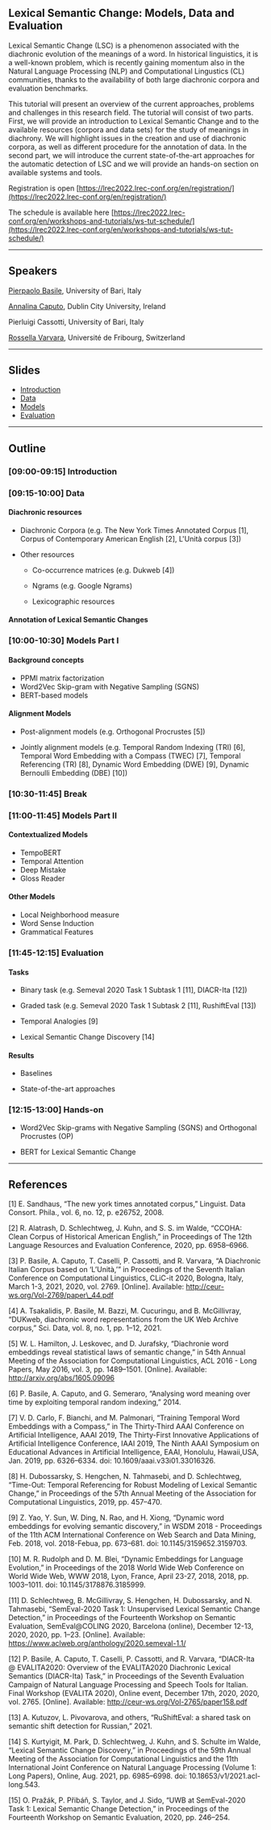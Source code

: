 ## Lexical Semantic Change: Models, Data and Evaluation


Lexical Semantic Change (LSC) is a phenomenon associated with the diachronic evolution of the meanings of a word. 
In historical linguistics, it is a well-known problem, which is recently gaining momentum also in the Natural Language Processing (NLP) and Computational Lingustics (CL) communities, thanks to the availability of both large diachronic corpora and evaluation benchmarks.

This tutorial will present an overview of the current approaches, problems and challenges in this research field. The tutorial will consist of two parts. First, we will provide an introduction to Lexical Semantic Change and to the available resources (corpora and data sets) for the study of meanings in diachrony. We will highlight issues in the creation and use of diachronic corpora, as well as different procedure for the annotation of data. In the second part, we will introduce the current state-of-the-art approaches for the automatic detection of LSC and we will provide an hands-on section on available systems and tools.

Registration is open [https://lrec2022.lrec-conf.org/en/registration/](https://lrec2022.lrec-conf.org/en/registration/)

The schedule is available here [https://lrec2022.lrec-conf.org/en/workshops-and-tutorials/ws-tut-schedule/](https://lrec2022.lrec-conf.org/en/workshops-and-tutorials/ws-tut-schedule/)

___

## Speakers
[Pierpaolo Basile](http://www.di.uniba.it/~swap/index.php?n=Membri.Basile), University of Bari, Italy

[Annalina Caputo](https://annalina.github.io/), Dublin City University, Ireland

Pierluigi Cassotti, University of Bari, Italy

[Rossella Varvara](https://www3.unifr.ch/directory/en/people/343639/d1f2e), Université de Fribourg, Switzerland

___

## Slides

- [Introduction](https://github.com/pierluigic/lsc-lrec2022/blob/gh-pages/LSC%20Tutorial%20-%20LREC%202022%20-%20Introduction.pdf)
- [Data](https://github.com/pierluigic/lsc-lrec2022/blob/gh-pages/LSC%20Tutorial%20-%20LREC%202022%20-%20Data.pdf)
- [Models](https://github.com/pierluigic/lsc-lrec2022/blob/gh-pages/LSC%20Tutorial%20-%20LREC%202022%20-%20Models.pdf)
- [Evaluation](https://github.com/pierluigic/lsc-lrec2022/blob/gh-pages/LSC%20Tutorial%20-%20LREC%202022%20-%20Evaluation.pdf)

___

## Outline

### [09:00-09:15] **Introduction** 


### [09:15-10:00] **Data**

#### Diachronic resources

- Diachronic Corpora (e.g. The New York Times Annotated Corpus [1], Corpus of Contemporary American English [2], L'Unità corpus [3])

- Other resources

  - Co-occurrence matrices (e.g. Dukweb [4])

  - Ngrams (e.g. Google Ngrams)

  - Lexicographic resources 

#### Annotation of Lexical Semantic Changes


### [10:00-10:30] **Models Part I**

#### Background concepts

- PPMI matrix factorization
- Word2Vec Skip-gram with Negative Sampling (SGNS)
- BERT-based models

#### Alignment Models

- Post-alignment models (e.g. Orthogonal Procrustes [5])

- Jointly alignment models (e.g. Temporal Random Indexing (TRI) [6], Temporal Word Embedding with a Compass (TWEC) [7], Temporal Referencing (TR) [8], Dynamic Word Embedding (DWE) [9], 
Dynamic Bernoulli Embedding (DBE) [10])


### [10:30-11:45] Break  


### [11:00-11:45] **Models Part II**


#### Contextualized Models

- TempoBERT
- Temporal Attention
- Deep Mistake
- Gloss Reader


#### Other Models

- Local Neighborhood measure
- Word Sense Induction
- Grammatical Features


### [11:45-12:15] **Evaluation** 

#### Tasks

- Binary task (e.g. Semeval 2020 Task 1 Subtask 1 [11], DIACR-Ita [12])

- Graded task (e.g. Semeval 2020 Task 1 Subtask 2 [11], RushiftEval [13])

- Temporal Analogies [9]

- Lexical Semantic Change Discovery [14]

#### Results

- Baselines

- State-of-the-art approaches

### [12:15-13:00] **Hands-on**

- Word2Vec Skip-grams with Negative Sampling (SGNS) and Orthogonal Procrustes (OP)

- BERT for Lexical Semantic Change

___

## References

[1]    E. Sandhaus, “The new york times annotated corpus,” Linguist. Data Consort. Phila., vol. 6, no. 12, p. e26752, 2008.

[2]    R. Alatrash, D. Schlechtweg, J. Kuhn, and S. S. im Walde, “CCOHA: Clean Corpus of Historical American English,” in Proceedings of The 12th Language Resources and Evaluation Conference, 2020, pp. 6958–6966.

[3]    P. Basile, A. Caputo, T. Caselli, P. Cassotti, and R. Varvara, “A Diachronic Italian Corpus based on ‘L’Unità,’” in Proceedings of the Seventh Italian Conference on Computational Linguistics, CLiC-it 2020, Bologna, Italy, March 1-3, 2021, 2020, vol. 2769. [Online]. Available: http://ceur-ws.org/Vol-2769/paper\_44.pdf

[4]    A. Tsakalidis, P. Basile, M. Bazzi, M. Cucuringu, and B. McGillivray, “DUKweb, diachronic word representations from the UK Web Archive corpus,” Sci. Data, vol. 8, no. 1, pp. 1–12, 2021.

[5]    W. L. Hamilton, J. Leskovec, and D. Jurafsky, “Diachronie word embeddings reveal statistical laws of semantic change,” in 54th Annual Meeting of the Association for Computational Linguistics, ACL 2016 - Long Papers, May 2016, vol. 3, pp. 1489–1501. [Online]. Available: http://arxiv.org/abs/1605.09096

[6]    P. Basile, A. Caputo, and G. Semeraro, “Analysing word meaning over time by exploiting temporal random indexing,” 2014.

[7]    V. D. Carlo, F. Bianchi, and M. Palmonari, “Training Temporal Word Embeddings with a Compass,” in The Thirty-Third AAAI Conference on Artificial Intelligence, AAAI 2019, The Thirty-First Innovative Applications of Artificial Intelligence Conference, IAAI 2019, The Ninth AAAI Symposium on Educational Advances in Artificial Intelligence, EAAI, Honolulu, Hawaii,USA, Jan. 2019, pp. 6326–6334. doi: 10.1609/aaai.v33i01.33016326.

[8]    H. Dubossarsky, S. Hengchen, N. Tahmasebi, and D. Schlechtweg, “Time-Out: Temporal Referencing for Robust Modeling of Lexical Semantic Change,” in Proceedings of the 57th Annual Meeting of the Association for Computational Linguistics, 2019, pp. 457–470.

[9]    Z. Yao, Y. Sun, W. Ding, N. Rao, and H. Xiong, “Dynamic word embeddings for evolving semantic discovery,” in WSDM 2018 - Proceedings of the 11th ACM International Conference on Web Search and Data Mining, Feb. 2018, vol. 2018-Febua, pp. 673–681. doi: 10.1145/3159652.3159703.

[10]    M. R. Rudolph and D. M. Blei, “Dynamic Embeddings for Language Evolution,” in Proceedings of the 2018 World Wide Web Conference on World Wide Web, WWW 2018, Lyon, France, April 23-27, 2018, 2018, pp. 1003–1011. doi: 10.1145/3178876.3185999.

[11]    D. Schlechtweg, B. McGillivray, S. Hengchen, H. Dubossarsky, and N. Tahmasebi, “SemEval-2020 Task 1: Unsupervised Lexical Semantic Change Detection,” in Proceedings of the Fourteenth Workshop on Semantic Evaluation, SemEval@COLING 2020, Barcelona (online), December 12-13, 2020, 2020, pp. 1–23. [Online]. Available: https://www.aclweb.org/anthology/2020.semeval-1.1/

[12]    P. Basile, A. Caputo, T. Caselli, P. Cassotti, and R. Varvara, “DIACR-Ita @ EVALITA2020: Overview of the EVALITA2020 Diachronic Lexical Semantics (DIACR-Ita) Task,” in Proceedings of the Seventh Evaluation Campaign of Natural Language Processing and Speech Tools for Italian. Final Workshop (EVALITA 2020), Online event, December 17th, 2020, 2020, vol. 2765. [Online]. Available: http://ceur-ws.org/Vol-2765/paper158.pdf

[13]    A. Kutuzov, L. Pivovarova, and others, “RuShiftEval: a shared task on semantic shift detection for Russian,” 2021.

[14]    S. Kurtyigit, M. Park, D. Schlechtweg, J. Kuhn, and S. Schulte im Walde, “Lexical Semantic Change Discovery,” in Proceedings of the 59th Annual Meeting of the Association for Computational Linguistics and the 11th International Joint Conference on Natural Language Processing (Volume 1: Long Papers), Online, Aug. 2021, pp. 6985–6998. doi: 10.18653/v1/2021.acl-long.543.

[15]    O. Pražák, P. Přibáň, S. Taylor, and J. Sido, “UWB at SemEval-2020 Task 1: Lexical Semantic Change Detection,” in Proceedings of the Fourteenth Workshop on Semantic Evaluation, 2020, pp. 246–254.
